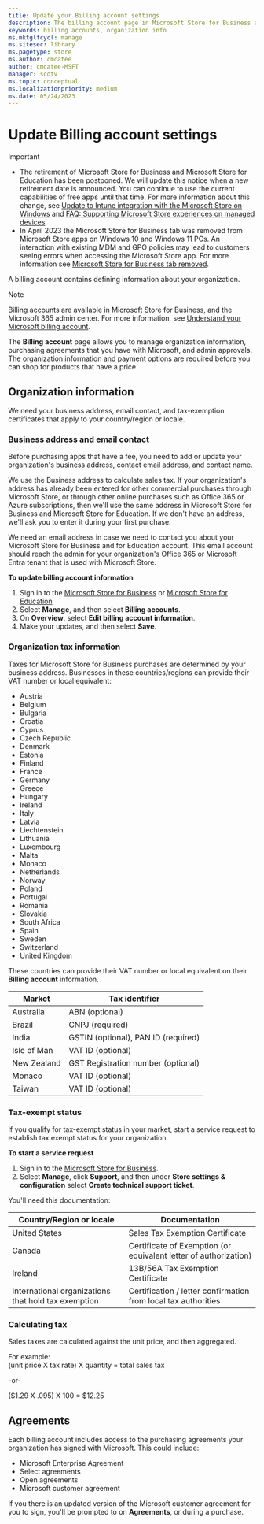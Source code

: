 ```yaml
---
title: Update your Billing account settings
description: The billing account page in Microsoft Store for Business and Microsoft Store for Education, and M365 admin center shows information about your organization that you can update, including country or region, organization contact info, agreements with Microsoft and admin approvals.
keywords: billing accounts, organization info
ms.mktglfcycl: manage
ms.sitesec: library
ms.pagetype: store
ms.author: cmcatee
author: cmcatee-MSFT
manager: scotv
ms.topic: conceptual
ms.localizationpriority: medium
ms.date: 05/24/2023
---
```


# Update Billing account settings

> [!IMPORTANT]
>
> - The retirement of Microsoft Store for Business and Microsoft Store for Education has been postponed. We will update this notice when a new retirement date is announced. You can continue to use the current capabilities of free apps until that time. For more information about this change, see [Update to Intune integration with the Microsoft Store on Windows](https://techcommunity.microsoft.com/t5/windows-it-pro-blog/update-to-endpoint-manager-integration-with-the-microsoft-store/ba-p/3585077) and [FAQ: Supporting Microsoft Store experiences on managed devices](https://techcommunity.microsoft.com/t5/windows-management/faq-supporting-microsoft-store-experiences-on-managed-devices/m-p/3585286).
> - In April 2023 the Microsoft Store for Business tab was removed from Microsoft Store apps on Windows 10 and Windows 11 PCs. An interaction with existing MDM and GPO policies may lead to customers seeing errors when accessing the Microsoft Store app. For more information see [Microsoft Store for Business tab removed](manage-access-to-private-store.md#microsoft-store-for-business-tab-removed).

A billing account contains defining information about your organization.

> [!NOTE]
> Billing accounts are available in Microsoft Store for Business, and the Microsoft 365 admin center. For more information, see [Understand your Microsoft billing account](/microsoft-365/commerce/manage-billing-accounts).

The **Billing account** page allows you to manage organization information, purchasing agreements that you have with Microsoft, and admin approvals. The organization information and payment options are required before you can shop for products that have a price.

## Organization information

We need your business address, email contact, and tax-exemption certificates that apply to your country/region or locale.

### Business address and email contact

Before purchasing apps that have a fee, you need to add or update your organization's business address, contact email address, and contact name.

We use the Business address to calculate sales tax. If your organization's address has already been entered for other commercial purchases through Microsoft Store, or through other online purchases such as Office 365 or Azure subscriptions, then we'll use the same address in Microsoft Store for Business and Microsoft Store for Education. If we don't have an address, we'll ask you to enter it during your first purchase.

We need an email address in case we need to contact you about your Microsoft Store for Business and for Education account. This email account should reach the admin for your organization's Office 365 or Microsoft Entra tenant that is used with Microsoft Store.

**To update billing account information**
1. Sign in to the [Microsoft Store for Business](https://businessstore.microsoft.com) or [Microsoft Store for Education](https://educationstore.microsoft.com)
2. Select **Manage**, and then select  **Billing accounts**.
3. On **Overview**, select **Edit billing account information**.
4. Make your updates, and then select **Save**. 

### Organization tax information
Taxes for Microsoft Store for Business purchases are determined by your business address. Businesses in these countries/regions can provide their VAT number or local equivalent:
- Austria
- Belgium
- Bulgaria
- Croatia
- Cyprus
- Czech Republic
- Denmark
- Estonia
- Finland
- France
- Germany
- Greece
- Hungary
- Ireland
- Italy
- Latvia
- Liechtenstein
- Lithuania
- Luxembourg
- Malta
- Monaco
- Netherlands
- Norway
- Poland
- Portugal
- Romania
- Slovakia
- South Africa
- Spain
- Sweden
- Switzerland
- United Kingdom

These countries can provide their VAT number or local equivalent on their **Billing account** information.

|Market| Tax identifier |
|------|----------------|
| Australia | ABN (optional) |
| Brazil | CNPJ (required) |
| India | GSTIN (optional), PAN ID (required) |
| Isle of Man | VAT ID (optional) |
| New Zealand | GST Registration number (optional) |
| Monaco | VAT ID (optional) |
| Taiwan | VAT ID (optional) |

### Tax-exempt status

If you qualify for tax-exempt status in your market, start a service request to establish tax exempt status for your organization.

**To start a service request**
1.  Sign in to the [Microsoft Store for Business](https://businessstore.microsoft.com).
2. Select **Manage**, click **Support**, and then under **Store settings & configuration** select **Create technical support ticket**.

You'll need this documentation:

|Country/Region or locale | Documentation |
|------------------|----------------|
| United States | Sales Tax Exemption Certificate |
| Canada | Certificate of Exemption (or equivalent letter of authorization) |
| Ireland | 13B/56A Tax Exemption Certificate|
| International organizations that hold tax exemption | Certification / letter confirmation from local tax authorities |

### Calculating tax

Sales taxes are calculated against the unit price, and then aggregated.

For example:<br>
(unit price X tax rate) X quantity = total sales tax

-or-

($1.29 X .095) X 100 = $12.25

## Agreements
Each billing account includes access to the purchasing agreements your organization has signed with Microsoft. This could include:
- Microsoft Enterprise Agreement
- Select agreements
- Open agreements
- Microsoft customer agreement

If you there is an updated version of the Microsoft customer agreement for you to sign, you'll be prompted to on **Agreements**, or during a purchase. 
<!--- ## Offline licensing

Offline licensing is a new licensing option for Windows 10. With offline licenses, organizations can cache apps and their licenses to deploy within their network. ISVs or devs can opt-in their apps for offline licensing when they submit them to the developer center. Only apps that are opted in to offline licensing will show that they are available for offline licensing in Microsoft Store for Business. This model means organizations can deploy apps when users or devices do not have connectivity to the Store. For more information on Microsoft Store for Business licensing model, see [licensing model](./apps-in-microsoft-store-for-business.md#licensing-model).

Admins can decide whether or not offline licenses are shown for apps in Microsoft Store.

**To set offline license visibility**

1. Sign in to the [Microsoft Store for Business](https://businessstore.microsoft.com) or [Microsoft Store for Education](https://educationstore.microsoft.com).
2. Click **Manage**, and then click **Settings - Shop**.
3. Under **Shopping experience** turn on or turn off  **Show offline apps**,to show availability for offline-licensed apps.

You have the following distribution options for offline-licensed apps:
- Include the app in a provisioning package, and then use it as part of imaging a device.
- Distribute the app through a management tool.
For more information, see [Distribute apps to your employees from Microsoft Store for Business](distribute-apps-with-management-tool.md). -->
